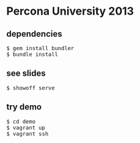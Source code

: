 # Percona University 2013

## dependencies
<pre>
$ gem install bundler
$ bundle install
</pre>

## see slides
<pre>
$ showoff serve
</pre>


## try demo
<pre>
$ cd demo
$ vagrant up
$ vagrant ssh
</pre>
